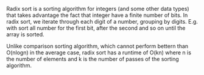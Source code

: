 Radix sort is a sorting algorithm for integers (and some other data types) that takes advantage the fact that integer have a finite number of bits. In radix sort, we iterate through each digit of a number, grouping by digits. E.g. with sort all number for the first bit, after the second and so on until the array is  sorted.

Unlike comparison sorting algorithm, which cannot perform bettern than O(nlogn) in the average case, radix sort has a runtime of O(kn) where n is the number of elements and k is the number of passes of the sorting algorithm.
